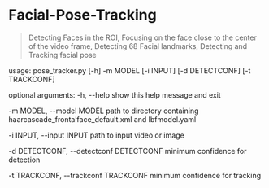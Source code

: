 # Facial-Pose-Tracking
>Detecting Faces in the ROI,
>Focusing on the face close to the center of the video frame, 
>Detecting 68 Facial landmarks, 
>Detecting and Tracking facial pose

usage: pose_tracker.py [-h] -m MODEL [-i INPUT] [-d DETECTCONF] [-t TRACKCONF]

optional arguments:
  -h, --help            show this help message and exit

  -m MODEL, --model MODEL
                        path to directory containing haarcascade_frontalface_default.xml and lbfmodel.yaml
  
  -i INPUT, --input INPUT
                        path to input video or image

  -d DETECTCONF, --detectconf DETECTCONF
                        minimum confidence for detection

  -t TRACKCONF, --trackconf TRACKCONF
                        minimum confidence for tracking

